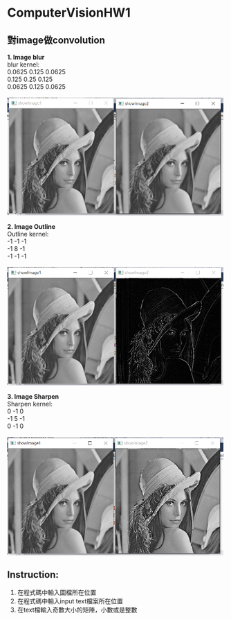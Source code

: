 # ComputerVisionHW1
## 對image做convolution
**1. Image blur <br/>**
blur kernel: <br/>
0.0625 0.125 0.0625 <br/>
0.125 0.25 0.125 <br/>
0.0625 0.125 0.0625 <br/><br/>
<img src="https://github.com/debbychen1997/ComputerVisionHW1/blob/main/image/blur.png" width="500px" > <br/>

**2. Image Outline <br/>**
Outline kernel: <br/>
-1 -1 -1 <br/>
-1 8 -1 <br/>
-1 -1 -1 <br/><br/>
<img src="https://github.com/debbychen1997/ComputerVisionHW1/blob/main/image/outline.png" width="500px" > <br/>

**3. Image Sharpen <br/>**
Sharpen kernel: <br/>
0 -1 0 <br/>
-1 5 -1 <br/>
0 -1 0 <br/><br/>
<img src="https://github.com/debbychen1997/ComputerVisionHW1/blob/main/image/Sharpen.png" width="500px" > <br/>

## Instruction:
1.	在程式碼中輸入圖檔所在位置
2.	在程式碼中輸入input text檔案所在位置
3.	在text檔輸入奇數大小的矩陣，小數或是整數
